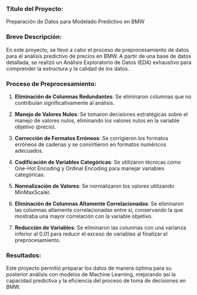 ### Título del Proyecto:
Preparación de Datos para Modelado Predictivo en BMW

### Breve Descripción:
En este proyecto, se llevó a cabo el proceso de preprocesamiento de datos para el análisis predictivo de precios en BMW. A partir de una base de datos detallada, se realizó un Análisis Exploratorio de Datos (EDA) exhaustivo para comprender la estructura y la calidad de los datos.

### Proceso de Preprocesamiento:
1. **Eliminación de Columnas Redundantes**: Se eliminaron columnas que no contribuían significativamente al análisis.
   
2. **Manejo de Valores Nulos**: Se tomaron decisiones estratégicas sobre el manejo de valores nulos, eliminando los valores nulos en la variable objetivo (precio).
   
3. **Corrección de Formatos Erróneos**: Se corrigieron los formatos erróneos de cadenas y se convirtieron en formatos numéricos adecuados.
   
4. **Codificación de Variables Categóricas**: Se utilizaron técnicas como One-Hot Encoding y Ordinal Encoding para manejar variables categóricas.
   
5. **Normalización de Valores**: Se normalizaron los valores utilizando MinMaxScaler.
   
6. **Eliminación de Columnas Altamente Correlacionadas**: Se eliminaron las columnas altamente correlacionadas entre sí, conservando la que mostraba una mayor correlación con la variable objetivo.
   
7. **Reducción de Variables**: Se eliminaron las columnas con una varianza inferior al 0.01 para reducir el exceso de variables al finalizar el preprocesamiento.

### Resultados:
Este proyecto permitió preparar los datos de manera óptima para su posterior análisis con modelos de Machine Learning, mejorando así la capacidad predictiva y la eficiencia del proceso de toma de decisiones en BMW.


